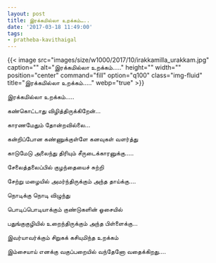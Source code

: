 ```yaml
---
layout: post
title: இரக்கமில்லா உறக்கம்…..
date: '2017-03-18 11:49:00'
tags:
- pratheba-kavithaigal
---
```


{{< image src="images/size/w1000/2017/10/irakkamilla_urakkam.jpg" caption="" alt="இரக்கமில்லா உறக்கம்….." height="" width="" position="center" command="fill" option="q100" class="img-fluid" title="இரக்கமில்லா உறக்கம்….."  webp="true"  >}}



இரக்கமில்லா உறக்கம்…..


கண்கொட்டாது விழித்திருக்கிறேன்…

காரணமேதும் தோன்றவில்லை…

கன்றிப்போன கண்ணுக்குள்ளே கனவுகள் வளர்த்து

காடுமேடு அலைந்து திரியும் சீருடைக்காரனுக்கு…..

சேலைத்தலைப்பில் குழந்தையைச் சுற்றி

சேற்று மழையில் அமர்ந்திருக்கும் அந்த தாய்க்கு….

நொடிக்கு நொடி விழுந்து

பொடிப்பொடியாக்கும் குண்டுகளின் ஓசையில்

பதுங்குகுழியில் உறைந்திருக்கும் அந்த பிள்ளைக்கு…

இவர்யாவர்க்கும் சிறுகக் கசியுமிந்த உறக்கம்

இம்சையாய் எனக்கு வகுப்பறையில் வந்தேனோ வதைக்கிறது….

